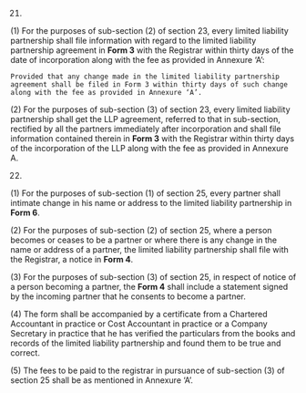 21.
(1) For the purposes of sub-section (2) of section 23, every limited liability partnership shall file information with regard to the limited liability partnership agreement in **Form 3** with the Registrar within thirty days of the date of incorporation along with the fee as provided in Annexure ‘A’:

    Provided that any change made in the limited liability partnership agreement shall be filed in Form 3 within thirty days of such change along with the fee as provided in Annexure ‘A’.

(2) For the purposes of sub-section (3) of section 23, every limited liability partnership shall get the LLP agreement, referred to that in sub-section, rectified by all the partners immediately after incorporation and shall file information contained therein in **Form 3** with the Registrar within thirty days of the incorporation of the LLP along with the fee as provided in Annexure A.


22.
(1)	For the purposes of sub-section (1) of section 25, every partner shall intimate change in his name or address to the limited liability partnership in **Form 6**.

(2)	For the purposes of sub-section (2) of section 25, where a person becomes or ceases to be a partner or where there is any change in the name or address of a partner, the limited liability partnership shall file with the Registrar, a notice in **Form 4**.

(3)	For the purposes of sub-section (3) of section 25, in respect of notice of a person becoming a partner, the **Form 4** shall include a statement signed by the incoming partner that he consents to become a partner.

(4)	The form shall be accompanied by a certificate from a Chartered Accountant in practice or Cost Accountant in practice or a Company Secretary in practice that he has verified the particulars from the books and records of the limited liability partnership and found them to be true and correct.

(5)	The fees to be paid to the registrar in pursuance of sub-section (3) of section 25 shall be as mentioned in Annexure ‘A’.
